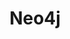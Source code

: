 ---
draft: false
title: Neo4j
content:
  id: neo4j
  name: Neo4j
  website: https://neo4j.com/
  short_description: Neo4j is the world’s leading Graph Database
---